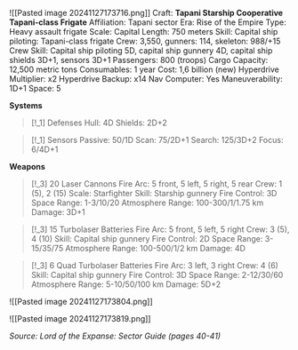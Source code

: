 ![[Pasted image 20241127173716.png]]
Craft: **Tapani Starship Cooperative Tapani-class Frigate**
Affiliation: Tapani sector
Era: Rise of the Empire
Type: Heavy assault frigate
Scale: Capital
Length: 750 meters
Skill: Capital ship piloting: Tapani-class frigate
Crew: 3,550, gunners: 114, skeleton: 988/+15
Crew Skill: Capital ship piloting 5D, capital ship gunnery 4D, capital ship shields 3D+1, sensors 3D+1
Passengers: 800 (troops)
Cargo Capacity: 12,500 metric tons
Consumables: 1 year
Cost: 1,6 billion (new)
Hyperdrive Multiplier: x2
Hyperdrive Backup: x14
Nav Computer: Yes
Maneuverability: 1D+1
Space: 5

**Systems**
> [!_1] Defenses
> Hull: 4D
> Shields: 2D+2

> [!_1] Sensors
> Passive: 50/1D
> Scan: 75/2D+1
> Search: 125/3D+2
> Focus: 6/4D+1
> 

**Weapons**
> [!_3] 20 Laser Cannons
> Fire Arc: 5 front, 5 left, 5 right, 5 rear
> Crew: 1 (5), 2 (15)
> Scale: Starfighter
> Skill: Starship gunnery
> Fire Control: 3D
> Space Range: 1-3/10/20
> Atmosphere Range: 100-300/1/1.75 km
> Damage: 3D+1
> 

> [!_3] 15 Turbolaser Batteries
> Fire Arc: 5 front, 5 left, 5 right
> Crew: 3 (5), 4 (10)
> Skill: Capital ship gunnery
> Fire Control: 2D
> Space Range: 3-15/35/75
> Atmosphere Range: 100-500/1/2 km
> Damage: 4D

> [!_3] 6 Quad Turbolaser Batteries
> Fire Arc: 3 left, 3 right
> Crew: 4 (6)
> Skill: Capital ship gunnery
> Fire Control: 3D
> Space Range: 2-12/30/60
> Atmosphere Range: 5-10/50/100 km
> Damage: 5D+2


![[Pasted image 20241127173804.png]]

![[Pasted image 20241127173819.png]]




*Source: Lord of the Expanse: Sector Guide (pages 40-41)*